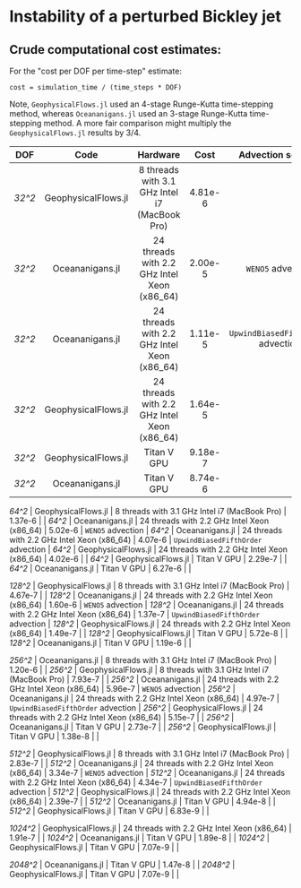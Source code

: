 # Instability of a perturbed Bickley jet

## Crude computational cost estimates:

For the "cost per DOF per time-step" estimate:

```
cost = simulation_time / (time_steps * DOF)
```

Note, `GeophysicalFlows.jl` used an 4-stage Runge-Kutta time-stepping method,
whereas `Oceananigans.jl` used an 3-stage Runge-Kutta time-stepping method.
A more fair comparison might multiply the `GeophysicalFlows.jl` results by 3/4.

DOF      | Code                | Hardware                                      | Cost    | Advection scheme |
:---:    | :---:               | :---:                                         | :---:   | :---: |
*32^2*   | GeophysicalFlows.jl | 8 threads with 3.1 GHz Intel i7 (MacBook Pro) | 4.81e-6 | |
*32^2*   | Oceananigans.jl     | 24 threads with 2.2 GHz Intel Xeon (x86_64)   | 2.00e-5 | `WENO5` advection |
*32^2*   | Oceananigans.jl     | 24 threads with 2.2 GHz Intel Xeon (x86_64)   | 1.11e-5 | `UpwindBiasedFifthOrder` advection |
*32^2*   | GeophysicalFlows.jl | 24 threads with 2.2 GHz Intel Xeon (x86_64)   | 1.64e-5 | |
*32^2*   | GeophysicalFlows.jl | Titan V GPU                                   | 9.18e-7 | |
*32^2*   | Oceananigans.jl     | Titan V GPU                                   | 8.74e-6 | |

*64^2*   | GeophysicalFlows.jl | 8 threads with 3.1 GHz Intel i7 (MacBook Pro) | 1.37e-6 | |
*64^2*   | Oceananigans.jl     | 24 threads with 2.2 GHz Intel Xeon (x86_64)   | 5.02e-6 | `WENO5` advection |
*64^2*   | Oceananigans.jl     | 24 threads with 2.2 GHz Intel Xeon (x86_64)   | 4.07e-6 | `UpwindBiasedFifthOrder` advection |
*64^2*   | GeophysicalFlows.jl | 24 threads with 2.2 GHz Intel Xeon (x86_64)   | 4.02e-6 | |
*64^2*   | GeophysicalFlows.jl | Titan V GPU                                   | 2.29e-7 | |
*64^2*   | Oceananigans.jl     | Titan V GPU                                   | 6.27e-6 | |

*128^2*  | GeophysicalFlows.jl | 8 threads with 3.1 GHz Intel i7 (MacBook Pro) | 4.67e-7 | |
*128^2*  | Oceananigans.jl     | 24 threads with 2.2 GHz Intel Xeon (x86_64)   | 1.60e-6 | `WENO5` advection |
*128^2*  | Oceananigans.jl     | 24 threads with 2.2 GHz Intel Xeon (x86_64)   | 1.37e-7 | `UpwindBiasedFifthOrder` advection |
*128^2*  | GeophysicalFlows.jl | 24 threads with 2.2 GHz Intel Xeon (x86_64)   | 1.49e-7 | |
*128^2*  | GeophysicalFlows.jl | Titan V GPU                                   | 5.72e-8 | |
*128^2*  | Oceananigans.jl     | Titan V GPU                                   | 1.19e-6 | |

*256^2*  | Oceananigans.jl     | 8 threads with 3.1 GHz Intel i7 (MacBook Pro) | 1.20e-6 | |
*256^2*  | GeophysicalFlows.jl | 8 threads with 3.1 GHz Intel i7 (MacBook Pro) | 7.93e-7 | |
*256^2*  | Oceananigans.jl     | 24 threads with 2.2 GHz Intel Xeon (x86_64)   | 5.96e-7 | `WENO5` advection |
*256^2*  | Oceananigans.jl     | 24 threads with 2.2 GHz Intel Xeon (x86_64)   | 4.97e-7 | `UpwindBiasedFifthOrder` advection |
*256^2*  | GeophysicalFlows.jl | 24 threads with 2.2 GHz Intel Xeon (x86_64)   | 5.15e-7 | |
*256^2*  | Oceananigans.jl     | Titan V GPU                                   | 2.73e-7 | |
*256^2*  | GeophysicalFlows.jl | Titan V GPU                                   | 1.38e-8 | |

*512^2*  | GeophysicalFlows.jl | 8 threads with 3.1 GHz Intel i7 (MacBook Pro) | 2.83e-7 | |
*512^2*  | Oceananigans.jl     | 24 threads with 2.2 GHz Intel Xeon (x86_64)   | 3.34e-7 | `WENO5` advection | 
*512^2*  | Oceananigans.jl     | 24 threads with 2.2 GHz Intel Xeon (x86_64)   | 4.34e-7 | `UpwindBiasedFifthOrder` advection | 
*512^2*  | GeophysicalFlows.jl | 24 threads with 2.2 GHz Intel Xeon (x86_64)   | 2.39e-7 | |
*512^2*  | Oceananigans.jl     | Titan V GPU                                   | 4.94e-8 | |
*512^2*  | GeophysicalFlows.jl | Titan V GPU                                   | 6.83e-9 | |

*1024^2* | GeophysicalFlows.jl | 24 threads with 2.2 GHz Intel Xeon (x86_64)   | 1.91e-7 | |
*1024^2* | Oceananigans.jl     | Titan V GPU                                   | 1.89e-8 | |
*1024^2* | GeophysicalFlows.jl | Titan V GPU                                   | 7.07e-9 | |

*2048^2* | Oceananigans.jl     | Titan V GPU                                   | 1.47e-8 | |
*2048^2* | GeophysicalFlows.jl | Titan V GPU                                   | 7.07e-9 | |
